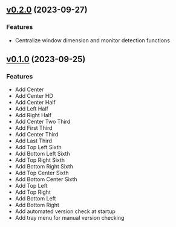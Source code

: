 ## [v0.2.0](https://github.com/thesobercoder/polygon/releases/v0.2.0) (2023-09-27)

### Features

- Centralize window dimension and monitor detection functions

## [v0.1.0](https://github.com/thesobercoder/polygon/releases/v0.1.0) (2023-09-25)

### Features

- Add Center
- Add Center HD
- Add Center Half
- Add Left Half
- Add Right Half
- Add Center Two Third
- Add First Third
- Add Center Third
- Add Last Third
- Add Top Left Sixth
- Add Bottom Left Sixth
- Add Top Right Sixth
- Add Bottom Right Sixth
- Add Top Center Sixth
- Add Bottom Center Sixth
- Add Top Left
- Add Top Right
- Add Bottom Left
- Add Bottom Right
- Add automated version check at startup
- Add tray menu for manual version checking
